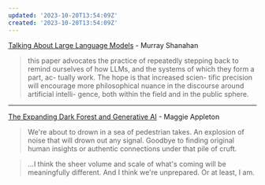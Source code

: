 ```yaml
---
updated: '2023-10-20T13:54:09Z'
created: '2023-10-20T13:54:09Z'
---
```

[Talking About Large Language Models](https://arxiv.org/pdf/2212.03551.pdf) - Murray Shanahan

> this paper advocates the practice of repeatedly stepping back to remind ourselves of how LLMs, and the systems of which they form a part, ac- tually work. The hope is that increased scien- tific precision will encourage more philosophical nuance in the discourse around artificial intelli- gence, both within the field and in the public sphere.

----

[The Expanding Dark Forest and Generative AI](https://maggieappleton.com/ai-dark-forest) - Maggie Appleton

> We're about to drown in a sea of pedestrian takes. An explosion of noise that will drown out any signal. Goodbye to finding original human insights or authentic connections under that pile of cruft.

> ...I think the sheer volume and scale of what's coming will be meaningfully different. And I think we're unprepared. Or at least, I am.[]()